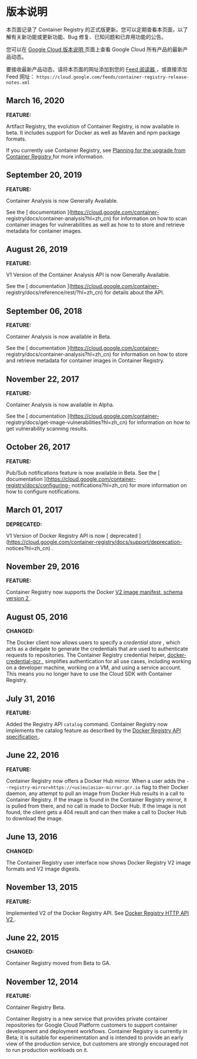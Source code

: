 #  版本说明

本页面记录了 Container Registry 的正式版更新。您可以定期查看本页面，以了解有关新功能或更新功能、Bug
修复、已知问题和已弃用功能的公告。

您可以在 [ Google Cloud 版本说明 ](https://cloud.google.com/release-notes?hl=zh_cn)
页面上查看 Google Cloud 所有产品的最新产品动态。

要接收最新产品动态，请将本页面的网址添加到您的 [ Feed 阅读器
](https://wikipedia.org/wiki/Comparison_of_feed_aggregators) ，或直接添加 Feed 网址： `
https://cloud.google.com/feeds/container-registry-release-notes.xml `

##  March 16, 2020

**FEATURE:**

Artifact Registry, the evolution of Container Registry, is now available in
beta. It includes support for Docker as well as Maven and npm package formats.

If you currently use Container Registry, see [ Planning for the upgrade from
Container Registry ](https://cloud.google.com/artifacts/docs/upgrade?hl=zh_cn)
for more information.

##  September 20, 2019

**FEATURE:**

Container Analysis is now Generally Available.

See the [ documentation ](https://cloud.google.com/container-
registry/docs/container-analysis?hl=zh_cn) for information on how to scan
container images for vulnerabilities as well as how to to store and retrieve
metadata for container images.

##  August 26, 2019

**FEATURE:**

V1 Version of the Container Analysis API is now Generally Available.

See the [ documentation ](https://cloud.google.com/container-
registry/docs/reference/rest/?hl=zh_cn) for details about the API.

##  September 06, 2018

**FEATURE:**

Container Analysis is now available in Beta.

See the [ documentation ](https://cloud.google.com/container-
registry/docs/container-analysis?hl=zh_cn) for information on how to store and
retrieve metadata for container images in Container Registry.

##  November 22, 2017

**FEATURE:**

Container Analysis is now available in Alpha.

See the [ documentation ](https://cloud.google.com/container-
registry/docs/get-image-vulnerabilities?hl=zh_cn) for information on how to
get vulnerability scanning results.

##  October 26, 2017

**FEATURE:**

Pub/Sub notifications feature is now available in Beta. See the [
documentation ](https://cloud.google.com/container-registry/docs/configuring-
notifications?hl=zh_cn) for more information on how to configure
notifications.

##  March 01, 2017

**DEPRECATED:**

V1 Version of Docker Registry API is now [ deprecated
](https://cloud.google.com/container-registry/docs/support/deprecation-
notices?hl=zh_cn) .

##  November 29, 2016

**FEATURE:**

Container Registry now supports the Docker [ V2 image manifest, schema version
2 ](https://docs.docker.com/registry/spec/manifest-v2-2/) .

##  August 05, 2016

**CHANGED:**

The Docker client now allows users to specify a _credential store_ , which
acts as a delegate to generate the credentials that are used to authenticate
requests to repositories. The Container Registry credential helper, [ docker-
credential-gcr ](https://github.com/GoogleCloudPlatform/docker-credential-gcr)
, simplifies authentication for all use cases, including working on a
developer machine, working on a VM, and using a service account. This means
you no longer have to use the Cloud SDK with Container Registry.

##  July 31, 2016

**FEATURE:**

Added the Registry API ` catalog ` command. Container Registry now implements
the catalog feature as described by the [ Docker Registry API specification
](https://docs.docker.com/registry/spec/api/) .

##  June 22, 2016

**FEATURE:**

Container Registry now offers a Docker Hub mirror. When a user adds the `
--registry-mirror=https://<us|eu|asia>-mirror.gcr.io ` flag to their Docker
daemon, any attempt to pull an image from Docker Hub results in a call to
Container Registry. If the image is found in the Container Registry mirror, it
is pulled from there, and no call is made to Docker Hub. If the image is not
found, the client gets a 404 result and can then make a call to Docker Hub to
download the image.

##  June 13, 2016

**CHANGED:**

The Container Registry user interface now shows Docker Registry V2 image
formats and V2 image digests.

##  November 13, 2015

**FEATURE:**

Implemented V2 of the Docker Registry API. See [ Docker Registry HTTP API V2
](https://docs.docker.com/registry/spec/api/) .

##  June 22, 2015

**CHANGED:**

Container Registry moved from Beta to GA.

##  November 12, 2014

**FEATURE:**

Container Registry Beta.

Container Registry is a new service that provides private container
repositories for Google Cloud Platform customers to support container
development and deployment workflows. Container Registry is currently in Beta;
it is suitable for experimentation and is intended to provide an early view of
the production service, but customers are strongly encouraged not to run
production workloads on it.

